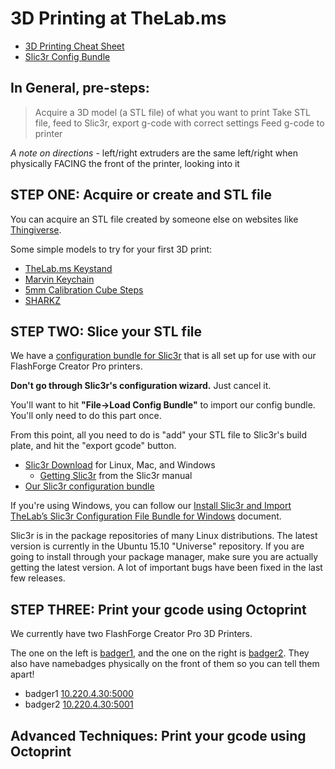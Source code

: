 # 3D Printing at TheLab.ms

 * [3D Printing Cheat Sheet](https://github.com/TheLab-ms/3d-printing/wiki/TheLab.ms's-3D-Printing-Cheat-Sheet)
 * [Slic3r Config Bundle](https://github.com/TheLab-ms/3d-printing/blob/master/Slic3r_config_bundle.ini)
 
 
  ## **In General, pre-steps**: 
  
  > Acquire a 3D model (a STL file) of what you want to print
  > Take STL file, feed to Slic3r, export g-code with correct settings
  > Feed g-code to printer
 
 
  *A note on directions* - left/right extruders are the same left/right when physically FACING the front of the printer, looking into it
 
 ## **STEP ONE**: Acquire or create and STL file

You can acquire an STL file created by someone else on websites like [Thingiverse](http://thingiverse.com).

Some simple models to try for your first 3D print:

 * [TheLab.ms Keystand](http://www.thingiverse.com/thing:1199757)
 * [Marvin Keychain](http://www.thingiverse.com/thing:215703)
 * [5mm Calibration Cube Steps](http://www.thingiverse.com/thing:24238)
 * [SHARKZ](http://www.thingiverse.com/thing:910216)

## **STEP TWO**: Slice your STL file

We have a [configuration bundle for Slic3r](https://github.com/TheLab-ms/3d-printing/blob/master/Slic3r_config_bundle.ini) that is all set up for use with our FlashForge Creator Pro printers.  

**Don't go through Slic3r's configuration wizard.**  Just cancel it.  

You'll want to hit **"File->Load Config Bundle"** to import our config bundle.  You'll only need to do this part once.

From this point, all you need to do is "add" your STL file to Slic3r's build plate, and hit the "export gcode" button.

 * [Slic3r Download](http://slic3r.org/download) for Linux, Mac, and Windows
      * [Getting Slic3r](http://manual.slic3r.org/getting-slic3r/getting-slic3r) from the Slic3r manual
 * [Our Slic3r configuration bundle](https://raw.githubusercontent.com/TheLab-ms/3d-printing/master/Slic3r_config_bundle.ini)

If you're using Windows, you can follow our [Install Slic3r and Import TheLab’s Slic3r Configuration File Bundle for Windows](https://github.com/TheLab-ms/3d-printing/blob/master/Install%20Slic3r%20and%20Import%20TheLab%E2%80%99s%20Slic3r%20Configuration%20File%20Bundle%20for%20Windows.pdf) document.

Slic3r is in the package repositories of many Linux distributions.  The latest version is currently in the Ubuntu 15.10 "Universe" repository.  If you are going to install through your package manager, make sure you are actually getting the latest version.  A lot of important bugs have been fixed in the last few releases.

## **STEP THREE**: Print your gcode using Octoprint

We currently have two FlashForge Creator Pro 3D Printers.  

The one on the left is [badger1](https://badger1.thelab.lan/), and the one on the right is [badger2](https://badger2.thelab.lan/). They also have namebadges physically on the front of them so you can tell them apart!

 * badger1 [10.220.4.30:5000](http://10.220.4.30:5000)
 * badger2 [10.220.4.30:5001](http://10.220.4.30:5001)
 
 
 ## **Advanced Techniques**: Print your gcode using Octoprint
 
 


